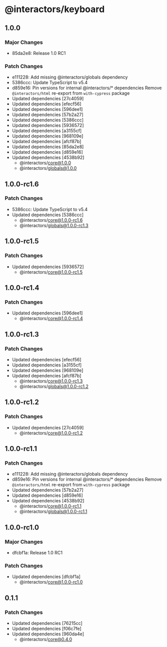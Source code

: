 # @interactors/keyboard

## 1.0.0

### Major Changes

- 85da2e8: Release 1.0 RC1

### Patch Changes

- e111228: Add missing @interactors/globals dependency
- 5386ccc: Update TypeScript to v5.4
- d859e16: Pin versions for internal @interactors/\* dependencies
  Remove `@interactors/html` re-export from `with-cypress` package
- Updated dependencies [27c4059]
- Updated dependencies [efecf56]
- Updated dependencies [596dee1]
- Updated dependencies [57b2a27]
- Updated dependencies [5386ccc]
- Updated dependencies [5936572]
- Updated dependencies [a3155cf]
- Updated dependencies [968109e]
- Updated dependencies [afcf87b]
- Updated dependencies [85da2e8]
- Updated dependencies [d859e16]
- Updated dependencies [4538b92]
  - @interactors/core@1.0.0
  - @interactors/globals@1.0.0

## 1.0.0-rc1.6

### Patch Changes

- 5386ccc: Update TypeScript to v5.4
- Updated dependencies [5386ccc]
  - @interactors/core@1.0.0-rc1.6
  - @interactors/globals@1.0.0-rc1.3

## 1.0.0-rc1.5

### Patch Changes

- Updated dependencies [5936572]
  - @interactors/core@1.0.0-rc1.5

## 1.0.0-rc1.4

### Patch Changes

- Updated dependencies [596dee1]
  - @interactors/core@1.0.0-rc1.4

## 1.0.0-rc1.3

### Patch Changes

- Updated dependencies [efecf56]
- Updated dependencies [a3155cf]
- Updated dependencies [968109e]
- Updated dependencies [afcf87b]
  - @interactors/core@1.0.0-rc1.3
  - @interactors/globals@1.0.0-rc1.2

## 1.0.0-rc1.2

### Patch Changes

- Updated dependencies [27c4059]
  - @interactors/core@1.0.0-rc1.2

## 1.0.0-rc1.1

### Patch Changes

- e111228: Add missing @interactors/globals dependency
- d859e16: Pin versions for internal @interactors/\* dependencies
  Remove `@interactors/html` re-export from `with-cypress` package
- Updated dependencies [57b2a27]
- Updated dependencies [d859e16]
- Updated dependencies [4538b92]
  - @interactors/core@1.0.0-rc1.1
  - @interactors/globals@1.0.0-rc1.1

## 1.0.0-rc1.0

### Major Changes

- dfcbf1a: Release 1.0 RC1

### Patch Changes

- Updated dependencies [dfcbf1a]
  - @interactors/core@1.0.0-rc1.0

## 0.1.1

### Patch Changes

- Updated dependencies [76215cc]
- Updated dependencies [f06c7fe]
- Updated dependencies [960da4e]
  - @interactors/core@0.4.0
